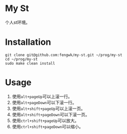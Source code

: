 # My St

个人st环境。

# Installation

```shell
git clone git@github.com:fengwk/my-st.git ~/prog/my-st
cd ~/prog/my-st
sudo make clean install
```

# Usage

1. 使用`alt+pageUp`可以上滚一行。
1. 使用`alt+pageDown`可以下滚一行。
1. 使用`alt+shift+pageUp`可以上滚一页。
1. 使用`alt+shift+pageDown`可以下滚一页。
1. 使用`ctrl+shift+pageUp`可以放大。
1. 使用`ctrl+shift+pageDown`可以缩小。
